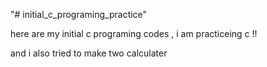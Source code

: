 "# initial_c_programing_practice" 

here are my initial c programing codes , i am practiceing c !!

and i also tried to make two calculater

